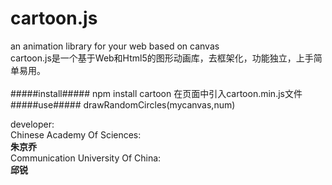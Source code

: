 # cartoon.js
an animation library for your web based on canvas</br>
cartoon.js是一个基于Web和Html5的图形动画库，去框架化，功能独立，上手简单易用。</br>
</br>
	#####install#####
	npm install cartoon
	在页面中引入cartoon.min.js文件
	#####use#####
	drawRandomCircles(mycanvas,num)
	
developer:</br>
	Chinese Academy Of Sciences:</br>
	**朱京乔**</br>
	Communication University Of China:</br>
	**邱锐**</br>
